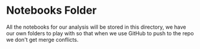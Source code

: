 # Notebooks Folder

All the notebooks for our analysis will be stored in this directory, we have our own folders to play with so that when we use GitHub to push to the repo we don't get merge conflicts. 

